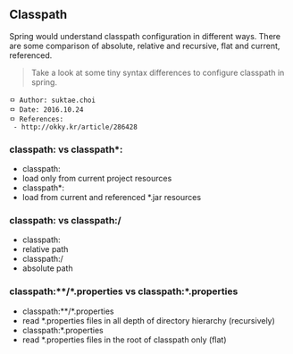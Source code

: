 ## Classpath
Spring would understand classpath configuration in different ways. There are some comparison of absolute, relative and recursive, flat and current, referenced.

> Take a look at some tiny syntax differences to configure classpath in spring.

```
ㅁ Author: suktae.choi
ㅁ Date: 2016.10.24
ㅁ References:
 - http://okky.kr/article/286428
```

### classpath: vs classpath\*:
- classpath:
 - load only from current project resources
- classpath*:
 - load from current and referenced \*.jar resources

### classpath: vs classpath:/
- classpath:
 - relative path
- classpath:/
 - absolute path

### classpath:\*\*/\*.properties vs classpath:\*.properties
- classpath:\*\*/\*.properties
 - read \*.properties files in all depth of directory hierarchy (recursively)
- classpath:\*.properties
 - read \*.properties files in the root of classpath only (flat)
